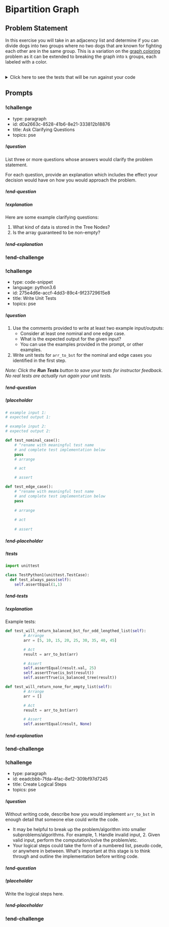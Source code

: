 # Bipartition Graph

## Problem Statement

In this exercise you will take in an adjacency list and determine if you can divide dogs into two groups where no two dogs that are known for fighting each other are in the same group.  This is a variation on the [graph coloring](https://en.wikipedia.org/wiki/Graph_coloring) problem as it can be extended to breaking the graph into `k` groups, each labeled with a color.



<br>
<details style="max-width: 700px; margin: auto;">
<summary>Click here to see the tests that will be run against your code</summary>

```py

```

</details>

## Prompts

<!-- Question 1 -->
<!-- prettier-ignore-start -->
### !challenge
* type: paragraph
* id: d0a2663c-8528-41b6-8e21-333812b18876
* title: Ask Clarifying Questions
* topics: pse
##### !question

List three or more questions whose answers would clarify the problem statement.

For each question, provide an explanation which includes the effect your decision would have on how you would approach the problem.

##### !end-question

##### !explanation

Here are some example clarifying questions:

1. What kind of data is stored in the Tree Nodes?
2. Is the array guaranteed to be non-empty?

##### !end-explanation

### !end-challenge
<!-- prettier-ignore-end -->

<!-- Question 2 -->
<!-- prettier-ignore-start -->

### !challenge
* type: code-snippet
* language: python3.6
* id: 275e4d6e-accf-4dd3-89c4-9f23729615e8
* title: Write Unit Tests
* topics: pse
##### !question

1. Use the comments provided to write at least two example input/outputs:
    * Consider at least one nominal and one edge case.
    * What is the expected output for the given input?
    * You can use the examples provided in the prompt, or other examples.
2. Write unit tests for `arr_to_bst` for the nominal and edge cases you identified in the first step.

*Note: Click the **Run Tests** button to save your tests for instructor feedback. No real tests are actually run again your unit tests.*

##### !end-question
##### !placeholder

```py
# example input 1:
# expected output 1:

# example input 2:
# expected output 2:

def test_nominal_case():
    # ^rename with meaningful test name
    # and complete test implementation below
    pass
    # arrange

    # act

    # assert

def test_edge_case():
    # ^rename with meaningful test name
    # and complete test implementation below
    pass
    
    # arrange
    
    # act
    
    # assert
```
##### !end-placeholder

##### !tests

```py
import unittest

class TestPython1(unittest.TestCase):
  def test_always_pass(self):
    self.assertEqual(1,1)
```

##### !end-tests
##### !explanation 

Example tests:

```python
def test_will_return_balanced_bst_for_odd_lengthed_list(self):
        # Arrange
        arr = [5, 10, 15, 20, 25, 30, 35, 40, 45]

        # Act
        result = arr_to_bst(arr)

        # Assert
        self.assertEqual(result.val, 25)
        self.assertTrue(is_bst(result))
        self.assertTrue(is_balanced_tree(result))

def test_will_return_none_for_empty_list(self):
        # Arrange
        arr = []

        # Act
        result = arr_to_bst(arr)

        # Assert
        self.assertEqual(result, None)
```

##### !end-explanation
### !end-challenge
<!-- prettier-ignore-end -->

<!-- Question 3 -->
<!-- prettier-ignore-start -->
### !challenge
* type: paragraph
* id: eeadcbbb-7fda-4fac-8ef2-309bf97d7245
* title: Create Logical Steps
* topics: pse
##### !question

Without writing code, describe how you would implement `arr_to_bst` in enough detail that someone else could write the code. 
* It may be helpful to break up the problem/algorithm into smaller subproblems/algorithms. For example, 1. Handle invalid input, 2. Given valid input, perform the computation/solve the problem/etc.
* Your logical steps could take the form of a numbered list, pseudo code, or anywhere in between. What's important at this stage is to think through and outline the implementation before writing code.

##### !end-question

##### !placeholder

Write the logical steps here.

##### !end-placeholder

### !end-challenge
<!-- prettier-ignore-end -->
